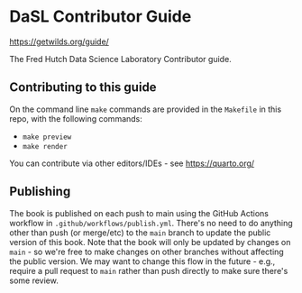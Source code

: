 # DaSL Contributor Guide

<https://getwilds.org/guide/>

The Fred Hutch Data Science Laboratory Contributor guide.

## Contributing to this guide

On the command line `make` commands are provided in the `Makefile` in this repo, with the following commands:

- `make preview`
- `make render`

You can contribute via other editors/IDEs - see https://quarto.org/

## Publishing

The book is published on each push to main using the GitHub Actions workflow in `.github/workflows/publish.yml`. There's no need to do anything other than push (or merge/etc) to the `main` branch to update the public version of this book. Note that the book will only be updated by changes on `main` - so we're free to make changes on other branches without affecting the public version. We may want to change this flow in the future - e.g., require a pull request to `main` rather than push directly to make sure there's some review.
